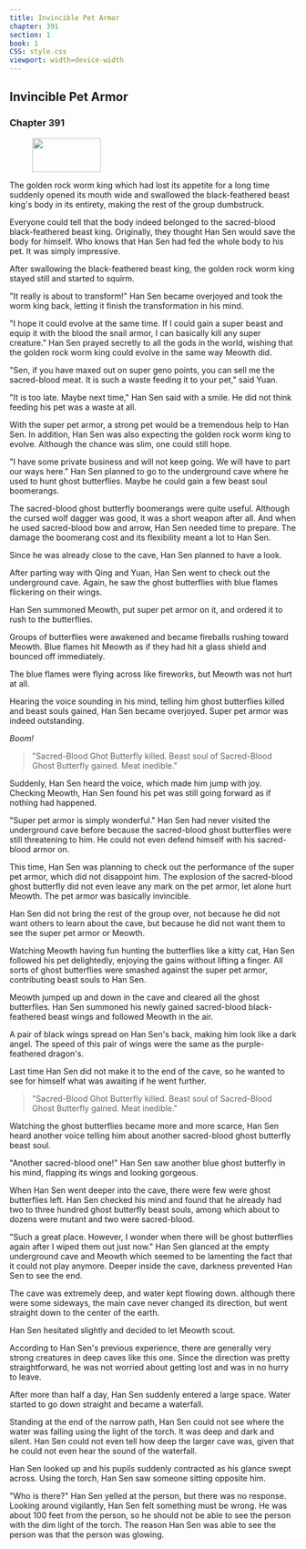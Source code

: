 ```yaml
---
title: Invincible Pet Armor
chapter: 391
section: 1
book: 1
CSS: style.css
viewport: width=device-width
---
```


## Invincible Pet Armor

### Chapter 391

<figure>
	<img src="../Images/gem.gif" alt="" id="gem" width="120" height="60" />
</figure>

The golden rock worm king which had lost its appetite for a long time suddenly opened its mouth wide and swallowed the black-feathered beast king's body in its entirety, making the rest of the group dumbstruck.

Everyone could tell that the body indeed belonged to the sacred-blood black-feathered beast king. Originally, they thought Han Sen would save the body for himself. Who knows that Han Sen had fed the whole body to his pet. It was simply impressive.

After swallowing the black-feathered beast king, the golden rock worm king stayed still and started to squirm.

"It really is about to transform!" Han Sen became overjoyed and took the worm king back, letting it finish the transformation in his mind.

"I hope it could evolve at the same time. If I could gain a super beast and equip it with the blood the snail armor, I can basically kill any super creature." Han Sen prayed secretly to all the gods in the world, wishing that the golden rock worm king could evolve in the same way Meowth did.

"Sen, if you have maxed out on super geno points, you can sell me the sacred-blood meat. It is such a waste feeding it to your pet," said Yuan.

"It is too late. Maybe next time," Han Sen said with a smile. He did not think feeding his pet was a waste at all.

With the super pet armor, a strong pet would be a tremendous help to Han Sen. In addition, Han Sen was also expecting the golden rock worm king to evolve. Although the chance was slim, one could still hope.

"I have some private business and will not keep going. We will have to part our ways here." Han Sen planned to go to the underground cave where he used to hunt ghost butterflies. Maybe he could gain a few beast soul boomerangs.

The sacred-blood ghost butterfly boomerangs were quite useful. Although the cursed wolf dagger was good, it was a short weapon after all. And when he used sacred-blood bow and arrow, Han Sen needed time to prepare. The damage the boomerang cost and its flexibility meant a lot to Han Sen.

Since he was already close to the cave, Han Sen planned to have a look.

After parting way with Qing and Yuan, Han Sen went to check out the underground cave. Again, he saw the ghost butterflies with blue flames flickering on their wings.

Han Sen summoned Meowth, put super pet armor on it, and ordered it to rush to the butterflies.

Groups of butterflies were awakened and became fireballs rushing toward Meowth. Blue flames hit Meowth as if they had hit a glass shield and bounced off immediately.

The blue flames were flying across like fireworks, but Meowth was not hurt at all.

Hearing the voice sounding in his mind, telling him ghost butterflies killed and beast souls gained, Han Sen became overjoyed. Super pet armor was indeed outstanding.

*Boom!*

> "Sacred-Blood Ghot Butterfly killed. Beast soul of Sacred-Blood Ghost Butterfly gained. Meat inedible."
<!--"Sacred-Blood Ghost Butterfly Killed. Beast Soul Of Sacred-Blood Ghost Butterfly Gained. Meat Inedible."-->

Suddenly, Han Sen heard the voice, which made him jump with joy. Checking Meowth, Han Sen found his pet was still going forward as if nothing had happened.

"Super pet armor is simply wonderful." Han Sen had never visited the underground cave before because the sacred-blood ghost butterflies were still threatening to him. He could not even defend himself with his sacred-blood armor on.

This time, Han Sen was planning to check out the performance of the super pet armor, which did not disappoint him. The explosion of the sacred-blood ghost butterfly did not even leave any mark on the pet armor, let alone hurt Meowth. The pet armor was basically invincible.

Han Sen did not bring the rest of the group over, not because he did not want others to learn about the cave, but because he did not want them to see the super pet armor or Meowth.

Watching Meowth having fun hunting the butterflies like a kitty cat, Han Sen followed his pet delightedly, enjoying the gains without lifting a finger. All sorts of ghost butterflies were smashed against the super pet armor, contributing beast souls to Han Sen.

Meowth jumped up and down in the cave and cleared all the ghost butterflies. Han Sen summoned his newly gained sacred-blood black-feathered beast wings and followed Meowth in the air.

A pair of black wings spread on Han Sen's back, making him look like a dark angel. The speed of this pair of wings were the same as the purple-feathered dragon's.

Last time Han Sen did not make it to the end of the cave, so he wanted to see for himself what was awaiting if he went further.

> "Sacred-Blood Ghot Butterfly killed. Beast soul of Sacred-Blood Ghost Butterfly gained. Meat inedible."
<!--"Sacred-Blood Ghost Butterfly Killed. Beast Soul Gained. Meat Inedible."-->

Watching the ghost butterflies became more and more scarce, Han Sen heard another voice telling him about another sacred-blood ghost butterfly beast soul.

"Another sacred-blood one!" Han Sen saw another blue ghost butterfly in his mind, flapping its wings and looking gorgeous.

When Han Sen went deeper into the cave, there were few were ghost butterflies left. Han Sen checked his mind and found that he already had two to three hundred ghost butterfly beast souls, among which about to dozens were mutant and two were sacred-blood.

"Such a great place. However, I wonder when there will be ghost butterflies again after I wiped them out just now." Han Sen glanced at the empty underground cave and Meowth which seemed to be lamenting the fact that it could not play anymore. Deeper inside the cave, darkness prevented Han Sen to see the end.

The cave was extremely deep, and water kept flowing down. although there were some sideways, the main cave never changed its direction, but went straight down to the center of the earth.

Han Sen hesitated slightly and decided to let Meowth scout.

According to Han Sen's previous experience, there are generally very strong creatures in deep caves like this one. Since the direction was pretty straightforward, he was not worried about getting lost and was in no hurry to leave.

After more than half a day, Han Sen suddenly entered a large space. Water started to go down straight and became a waterfall.

Standing at the end of the narrow path, Han Sen could not see where the water was falling using the light of the torch. It was deep and dark and silent. Han Sen could not even tell how deep the larger cave was, given that he could not even hear the sound of the waterfall.

Han Sen looked up and his pupils suddenly contracted as his glance swept across. Using the torch, Han Sen saw someone sitting opposite him.

"Who is there?" Han Sen yelled at the person, but there was no response. Looking around vigilantly, Han Sen felt something must be wrong. He was about 100 feet from the person, so he should not be able to see the person with the dim light of the torch. The reason Han Sen was able to see the person was that the person was glowing.